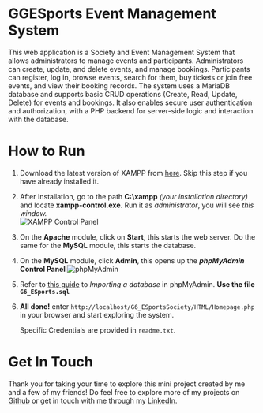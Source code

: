 # GGESports Event Management System
This web application is a Society and Event Management System that allows administrators to manage events and participants. Administrators can create, update, and delete events, and manage bookings. Participants can register, log in, browse events, search for them, buy tickets or join free events, and view their booking records. The system uses a MariaDB database and supports basic CRUD operations (Create, Read, Update, Delete) for events and bookings. It also enables secure user authentication and authorization, with a PHP backend for server-side logic and interaction with the database.

# How to Run
1. Download the latest version of XAMPP from [here](https://sourceforge.net/projects/xampp/files/XAMPP%20Windows/8.2.12/xampp-windows-x64-8.2.12-0-VS16-installer.exe/download). Skip this step if you have already installed it.

2. After Installation, go to the path **C:\xampp** _(your installation directory)_ and locate **xampp-control.exe**. 
  Run it as *administrator*, you will see *this window.*  
  ![XAMPP Control Panel](https://a.fsdn.com/con/app/proj/xampp/screenshots/Screen%20Shot%202016-02-19%20at%2016.png/max/max/1 "XAMPP Control Panel")

3. On the **Apache** module, click on **Start**, this starts the web server. Do the same for the **MySQL** module, this starts the database.

4. On the **MySQL** module, click **Admin**, this opens up the **_phpMyAdmin_ Control Panel**
  ![phpMyAdmin](https://upload.wikimedia.org/wikipedia/commons/thumb/1/13/PhpMyAdmin-main-en.png/300px-PhpMyAdmin-main-en.png "phpMyAdmin Control Panel")

5. Refer to [this guide](http://help.one.com/hc/en-us/articles/115005588189-How-do-I-import-a-database-to-phpMyAdmin) to *Importing a database* in phpMyAdmin. **Use the file `G6_ESports.sql`**

6. **All done!** enter `http://localhost/G6_ESportsSociety/HTML/Homepage.php` in your browser and start exploring the system. 


   Specific Credentials are provided in `readme.txt`.

# Get In Touch
Thank you for taking your time to explore this mini project created by me and a few of my friends! Do feel free to explore more of my projects on [Github](https://github.com/KTYJ) or get in touch with me through my [LinkedIn](https://www.linkedin.com/in/jinyuan337/).

